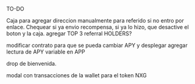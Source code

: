 TO-DO

Caja para agregar direccion manualmente para referido si no entro por enlace.
Chequear si ya envio recompensa, si ya lo hizo, que desactive el boton y la caja.
agregar TOP 3 referral HOLDERS?

modificar contrato para que se pueda cambiar APY y desplegar
agregar lectura de APY variable en APP

drop de bienvenida.

modal con transacciones de la wallet para el token NXG